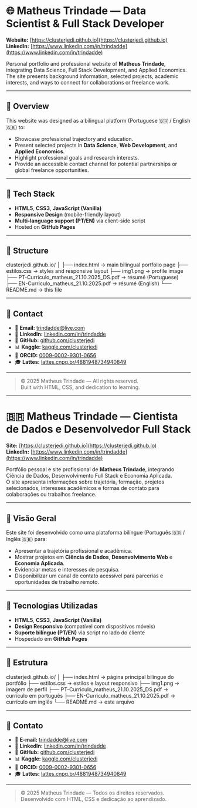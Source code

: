 # 🌐 Matheus Trindade — Data Scientist & Full Stack Developer

**Website:** [https://clusterjedi.github.io](https://clusterjedi.github.io)  
**LinkedIn:** [https://www.linkedin.com/in/trindadde](https://www.linkedin.com/in/trindadde)

Personal portfolio and professional website of **Matheus Trindade**, integrating Data Science, Full Stack Development, and Applied Economics.  
The site presents background information, selected projects, academic interests, and ways to connect for collaborations or freelance work.

---

## 🧠 Overview

This website was designed as a bilingual platform (Portuguese 🇧🇷 / English 🇬🇧) to:

- Showcase professional trajectory and education.  
- Present selected projects in **Data Science**, **Web Development**, and **Applied Economics**.  
- Highlight professional goals and research interests.  
- Provide an accessible contact channel for potential partnerships or global freelance opportunities.

---

## 🧰 Tech Stack

- **HTML5**, **CSS3**, **JavaScript (Vanilla)**
- **Responsive Design** (mobile-friendly layout)
- **Multi-language support (PT/EN)** via client-side script
- Hosted on **GitHub Pages**

---

## 🧩 Structure
clusterjedi.github.io/
│
├── index.html → main bilingual portfolio page
├── estilos.css → styles and responsive layout
├── img1.png → profile image
├── PT-Curriculo_matheus_21.10.2025_DS.pdf → résumé (Portuguese)
├── EN-Curriculo_matheus_21.10.2025.pdf → résumé (English)
└── README.md → this file


---

## 🧭 Contact

- 📧 **Email:** [trindadde@live.com](mailto:trindadde@live.com)  
- 💼 **LinkedIn:** [linkedin.com/in/trindadde](https://www.linkedin.com/in/trindadde)  
- 🧮 **GitHub:** [github.com/clusterjedi](https://github.com/clusterjedi)  
- 📊 **Kaggle:** [kaggle.com/clusterjedi](https://kaggle.com/clusterjedi)  
- 🔬 **ORCID:** [0009-0002-9301-0656](https://orcid.org/0009-0002-9301-0656)  
- 🎓 **Lattes:** [lattes.cnpq.br/4881948734940849](http://lattes.cnpq.br/4881948734940849)

---

> © 2025 Matheus Trindade — All rights reserved.  
> Built with HTML, CSS, and dedication to learning.

---

# 🇧🇷 Matheus Trindade — Cientista de Dados e Desenvolvedor Full Stack

**Site:** [https://clusterjedi.github.io](https://clusterjedi.github.io)  
**LinkedIn:** [https://www.linkedin.com/in/trindadde](https://www.linkedin.com/in/trindadde)

Portfólio pessoal e site profissional de **Matheus Trindade**, integrando Ciência de Dados, Desenvolvimento Full Stack e Economia Aplicada.  
O site apresenta informações sobre trajetória, formação, projetos selecionados, interesses acadêmicos e formas de contato para colaborações ou trabalhos freelance.

---

## 🧠 Visão Geral

Este site foi desenvolvido como uma plataforma bilíngue (Português 🇧🇷 / Inglês 🇬🇧) para:

- Apresentar a trajetória profissional e acadêmica.  
- Mostrar projetos em **Ciência de Dados**, **Desenvolvimento Web** e **Economia Aplicada**.  
- Evidenciar metas e interesses de pesquisa.  
- Disponibilizar um canal de contato acessível para parcerias e oportunidades de trabalho remoto.

---

## 🧰 Tecnologias Utilizadas

- **HTML5**, **CSS3**, **JavaScript (Vanilla)**  
- **Design Responsivo** (compatível com dispositivos móveis)  
- **Suporte bilíngue (PT/EN)** via script no lado do cliente  
- Hospedado em **GitHub Pages**

---

## 🧩 Estrutura
clusterjedi.github.io/
│
├── index.html → página principal bilíngue do portfólio
├── estilos.css → estilos e layout responsivo
├── img1.png → imagem de perfil
├── PT-Curriculo_matheus_21.10.2025_DS.pdf → currículo em português
├── EN-Curriculo_matheus_21.10.2025.pdf → currículo em inglês
└── README.md → este arquivo


---

## 🧭 Contato

- 📧 **E-mail:** [trindadde@live.com](mailto:trindadde@live.com)  
- 💼 **LinkedIn:** [linkedin.com/in/trindadde](https://www.linkedin.com/in/trindadde)  
- 🧮 **GitHub:** [github.com/clusterjedi](https://github.com/clusterjedi)  
- 📊 **Kaggle:** [kaggle.com/clusterjedi](https://kaggle.com/clusterjedi)  
- 🔬 **ORCID:** [0009-0002-9301-0656](https://orcid.org/0009-0002-9301-0656)  
- 🎓 **Lattes:** [lattes.cnpq.br/4881948734940849](http://lattes.cnpq.br/4881948734940849)

---

> © 2025 Matheus Trindade — Todos os direitos reservados.  
> Desenvolvido com HTML, CSS e dedicação ao aprendizado.
